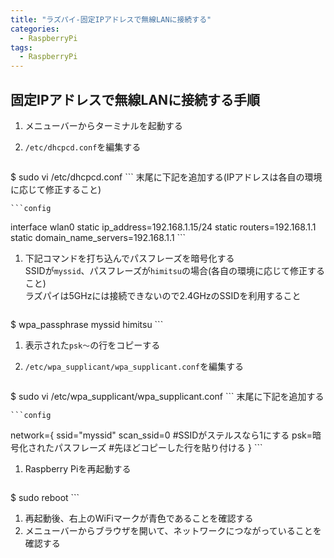 ```yaml
---
title: "ラズパイ-固定IPアドレスで無線LANに接続する"
categories:
  - RaspberryPi
tags:
  - RaspberryPi
---
```


## 固定IPアドレスで無線LANに接続する手順

1. メニューバーからターミナルを起動する
1. `/etc/dhcpcd.conf`を編集する

    ```shell
$ sudo vi /etc/dhcpcd.conf
    ```
   末尾に下記を追加する(IPアドレスは各自の環境に応じて修正すること)

    ```config
interface wlan0
static ip_address=192.168.1.15/24
static routers=192.168.1.1
static domain_name_servers=192.168.1.1
    ```
1. 下記コマンドを打ち込んでパスフレーズを暗号化する  
   SSIDが`myssid`、パスフレーズが`himitsu`の場合(各自の環境に応じて修正すること)  
   ラズパイは5GHzには接続できないので2.4GHzのSSIDを利用すること
   
    ```shell
$ wpa_passphrase myssid himitsu
    ```
1. 表示された`psk～`の行をコピーする
1. `/etc/wpa_supplicant/wpa_supplicant.conf`を編集する

    ```shell
$ sudo vi /etc/wpa_supplicant/wpa_supplicant.conf
    ```
   末尾に下記を追加する

    ```config
network={
    ssid="myssid"
    scan_ssid=0 #SSIDがステルスなら1にする
    psk=暗号化されたパスフレーズ #先ほどコピーした行を貼り付ける
}
    ```
1. Raspberry Piを再起動する

    ```shell
$ sudo reboot
    ```
1. 再起動後、右上のWiFiマークが青色であることを確認する
1. メニューバーからブラウザを開いて、ネットワークにつながっていることを確認する
